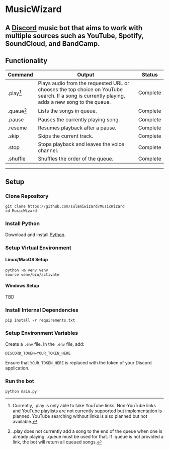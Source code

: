 # MusicWizard

A [Discord](https://discord.com) music bot that aims to work with multiple sources such as YouTube, Spotify, SoundCloud, and BandCamp.
---  

## Functionality

| Command    | Output                                                                                                                                        |    Status     |
|------------|-----------------------------------------------------------------------------------------------------------------------------------------------|:-------------:|
| .play[^1]  | Plays audio from the requested URL or chooses the top choice on YouTube search. If a song is currently playing, adds a new song to the queue. |   Complete    |
| .queue[^2] | Lists the songs in queue.                                                                                                                     |   Complete    |
| .pause     | Pauses the currently playing song.                                                                                                            |   Complete    |
| .resume    | Resumes playback after a pause.                                                                                                               |   Complete    |
| .skip      | Skips the current track.                                                                                                                      |   Complete    |
| .stop      | Stops playback and leaves the voice channel.                                                                                                  |   Complete    |
| .shuffle   | Shuffles the order of the queue.                                                                                                              |   Complete    |

[^1]: Currently, .play is only able to take YouTube links. Non-YouTube links and YouTube playlists are not currently
supported but implementation is planned. YouTube searching without links is also planned but not available.
[^2]: .play does not currently add a song to the end of the queue when one is already playing. .queue must be used for
that. If .queue is not provided a link, the bot will return all queued songs.
___  

## Setup

### Clone Repository

```console  
git clone https://github.com/sulamiwizard/MusicWizard  
cd MusicWizard  
```  

### Install Python

Download and install [Python](https://www.python.org/downloads/).

### Setup Virtual Environment

#### Linux/MacOS Setup

```console  
python -m venv venv  
source venv/bin/activate  
```  

#### Windows Setup

TBD

### Install Internal Dependencies

```console  
pip install -r requirements.txt  
```  

### Setup Environment Variables

Create a `.env` file. In the `.env` file, add:

```console
DISCORD_TOKEN=YOUR_TOKEN_HERE
```

Ensure that `YOUR_TOKEN_HERE` is replaced with the token of your Discord application.

### Run the bot

```console
python main.py
```